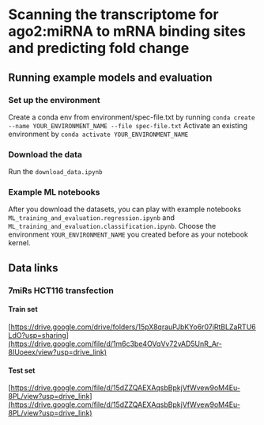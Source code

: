 # Scanning the transcriptome for ago2:miRNA to mRNA binding sites and predicting fold change

## Running example models and evaluation
### Set up the environment
Create a conda env from environment/spec-file.txt by running ```conda create --name YOUR_ENVIRONMENT_NAME --file spec-file.txt```
Activate an existing environment by ```conda activate YOUR_ENVIRONMENT_NAME```

### Download the data
Run the ```download_data.ipynb```

### Example ML notebooks
After you download the datasets, you can play with example notebooks ```ML_training_and_evaluation.regression.ipynb``` and ```ML_training_and_evaluation.classification.ipynb```. Choose the environment ```YOUR_ENVIRONMENT_NAME``` you created before as your notebook kernel.

## Data links
### 7miRs HCT116 transfection
#### Train set
[https://drive.google.com/drive/folders/15pX8qrauPJbKYo6r07jRtBLZaRTU6LdO?usp=sharing](https://drive.google.com/file/d/1m6c3be4OVqVv72vAD5UnR_Ar-8IUoeex/view?usp=drive_link)
#### Test set
[https://drive.google.com/file/d/15dZZQAEXAqsbBpkjVfWvew9oM4Eu-8PL/view?usp=drive_link](https://drive.google.com/file/d/15dZZQAEXAqsbBpkjVfWvew9oM4Eu-8PL/view?usp=drive_link)
